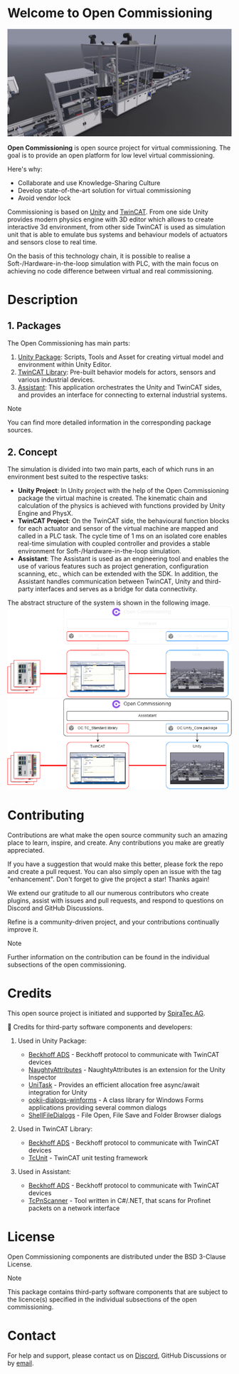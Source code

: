 # Welcome to Open Commissioning

![OC_Demo.png](images%2FOC_Demo.png)

**Open Commissioning** is open source project for virtual commissioning.
The goal is to provide an open platform for low level virtual commissioning.

Here's why:
+ Collaborate and use Knowledge-Sharing Culture
+ Develop state-of-the-art solution for virtual commissioning
+ Avoid vendor lock

Commissioning is based on [Unity](https://unity.com/) and [TwinCAT](https://www.beckhoff.com/en-en/products/automation/twincat/). 
From one side Unity provides modern physics engine with 3D editor which allows to create interactive 3d environment, from other side TwinCAT is used as simulation unit that is able to emulate bus systems and behaviour models of actuators and sensors close to real time.

On the basis of this technology chain, it is possible to realise a Soft-/Hardware-in-the-loop simulation with PLC, with the main focus on achieving no code difference between virtual and real commissioning.

# Description
## 1. Packages
The Open Commissioning has main parts: 
1. [Unity Package](https://github.com/OpenCommissioning/Unity_Core): Scripts, Tools and Asset for creating virtual model and environment within Unity Editor.
2. [TwinCAT Library](https://github.com/OpenCommissioning/TC_Standard): Pre-built behavior models for actors, sensors and various industrial devices.
3. [Assistant](https://github.com/OpenCommissioning/Assistant): This application orchestrates the Unity and TwinCAT sides, and provides an interface for connecting to external industrial systems.

> [!NOTE]
> You can find more detailed information in the corresponding package sources.

## 2. Concept
The simulation is divided into two main parts, each of which runs in an environment best suited to the respective tasks:
 * **Unity Project**: 
In Unity project with the help of the Open Commissioning package the virtual machine is created. 
The kinematic chain and calculation of the physics is achieved with functions provided by Unity Engine and PhysX.
 * **TwinCAT Project**: 
On the TwinCAT side, the behavioural function blocks for each actuator and sensor of the virtual machine are mapped and called in a PLC task. 
The cycle time of 1 ms on an isolated core enables real-time simulation with coupled controller and provides a stable environment for Soft-/Hardware-in-the-loop simulation.
 * **Assistant**: The Assistant is used as an engineering tool and enables the use of various features such as project generation, configuration scanning, etc., which can be extended with the SDK.
In addition, the Assistant handles communication between TwinCAT, Unity and third-party interfaces and serves as a bridge for data connectivity.

The abstract structure of the system is shown in the following image.
![OS_System](./images/OC_Base_dark.png#gh-dark-mode-only)
![OS_System](./images/OC_Base_light.png#gh-light-mode-only)

# Contributing
Contributions are what make the open source community such an amazing place to learn, inspire, and create. Any contributions you make are greatly appreciated.

If you have a suggestion that would make this better, please fork the repo and create a pull request. You can also simply open an issue with the tag "enhancement". Don't forget to give the project a star! Thanks again!

We extend our gratitude to all our numerous contributors who create plugins, assist with issues and pull requests, and respond to questions on Discord and GitHub Discussions.

Refine is a community-driven project, and your contributions continually improve it.

> [!NOTE]  
> Further information on the contribution can be found in the individual subsections of the open commissioning.

# Credits
This open source project is initiated and supported by [SpiraTec AG](https://www.spiratec.com/en/).

:handshake: Credits for third-party software components and developers:

1. Used in Unity Package:
   * [Beckhoff ADS](https://github.com/Beckhoff/ADS) - Beckhoff protocol to communicate with TwinCAT devices
   * [NaughtyAttributes](https://github.com/dbrizov/NaughtyAttributes/) - NaughtyAttributes is an extension for the Unity Inspector
   * [UniTask](https://github.com/Cysharp/UniTask/) - Provides an efficient allocation free async/await integration for Unity
   * [ookii-dialogs-winforms](https://github.com/ookii-dialogs/ookii-dialogs-winforms/) - A class library for Windows Forms applications providing several common dialogs
   * [ShellFileDialogs](https://github.com/daiplusplus/ShellFileDialogs/) - File Open, File Save and Folder Browser dialogs

2. Used in TwinCAT Library:
   * [Beckhoff ADS](https://github.com/Beckhoff/ADS) - Beckhoff protocol to communicate with TwinCAT devices
   * [TcUnit](https://github.com/tcunit/TcUnit) - TwinCAT unit testing framework

3. Used in Assistant:
   * [Beckhoff ADS](https://github.com/Beckhoff/ADS) - Beckhoff protocol to communicate with TwinCAT devices
   * [TcPnScanner](https://github.com/TcHaxx/TcPnScanner) - Tool written in C#/.NET, that scans for Profinet packets on a network interface

# License
Open Commissioning components are distributed under the BSD 3-Clause License.
> [!NOTE]  
> This package contains third-party software components that are subject to the licence(s) specified in the individual subsections of the open commissioning.

# Contact
For help and support, please contact us on [Discord](https://discordlink), GitHub Discussions or by [email](https://spiratec.com/contact/opencommissoning).







